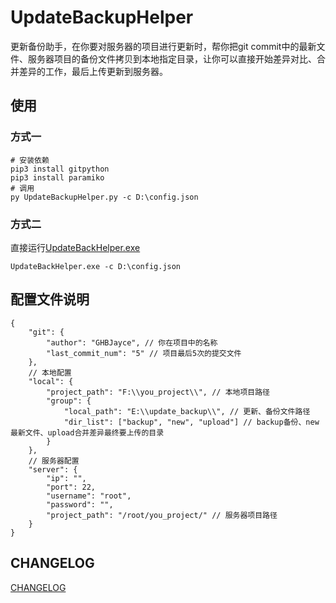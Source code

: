 # UpdateBackupHelper

更新备份助手，在你要对服务器的项目进行更新时，帮你把git commit中的最新文件、服务器项目的备份文件拷贝到本地指定目录，让你可以直接开始差异对比、合并差异的工作，最后上传更新到服务器。

## 使用
### 方式一
```shell
# 安装依赖
pip3 install gitpython
pip3 install paramiko
# 调用
py UpdateBackupHelper.py -c D:\config.json
```


### 方式二
直接运行[UpdateBackHelper.exe](https://github.com/GHBJayce/UpdateBackHelper/releases)
```shell
UpdateBackHelper.exe -c D:\config.json
```

## 配置文件说明
```jsonc
{
    "git": {
        "author": "GHBJayce", // 你在项目中的名称
        "last_commit_num": "5" // 项目最后5次的提交文件
    },
    // 本地配置
    "local": {
        "project_path": "F:\\you_project\\", // 本地项目路径
        "group": {
            "local_path": "E:\\update_backup\\", // 更新、备份文件路径
            "dir_list": ["backup", "new", "upload"] // backup备份、new最新文件、upload合并差异最终要上传的目录
        }
    },
    // 服务器配置
    "server": {
        "ip": "",
        "port": 22,
        "username": "root",
        "password": "",
        "project_path": "/root/you_project/" // 服务器项目路径
    }
}
```

## CHANGELOG

[CHANGELOG](./CHANGELOG.md)